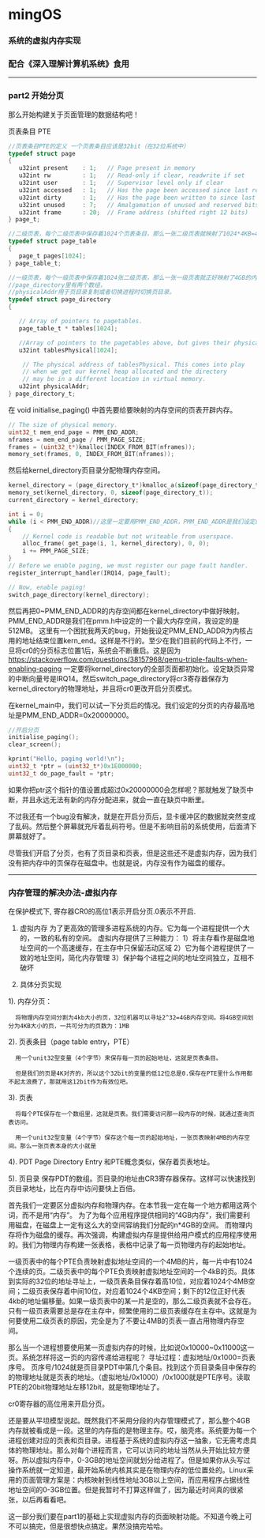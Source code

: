# mingOS
### 系统的虚拟内存实现
### 配合《深入理解计算机系统》食用

---------------
### part2 开始分页

那么开始构建关于页面管理的数据结构吧！

页表条目 PTE
```c
//页表条目PTE的定义 一个页表条目应该是32bit（在32位系统中）
typedef struct page
{
   u32int present    : 1;   // Page present in memory
   u32int rw         : 1;   // Read-only if clear, readwrite if set
   u32int user       : 1;   // Supervisor level only if clear
   u32int accessed   : 1;   // Has the page been accessed since last refresh?
   u32int dirty      : 1;   // Has the page been written to since last refresh?
   u32int unused     : 7;   // Amalgamation of unused and reserved bits
   u32int frame      : 20;  // Frame address (shifted right 12 bits)
} page_t;

//二级页表，每个二级页表中保存着1024个页表条目，那么一张二级页表就映射了1024*4KB=4MB的空间
typedef struct page_table
{
   page_t pages[1024];
} page_table_t;

//一级页表，每个一级页表中保存着1024张二级页表，那么一张一级页表就正好映射了4GB的内存空间
//page_directory里有两个数组，
//physicalAddr用于页目录复制或者切换进程时切换页目录。
typedef struct page_directory
{

   // Array of pointers to pagetables.
   page_table_t * tables[1024];

   //Array of pointers to the pagetables above, but gives their physical location, for loading into the CR3 register.
   u32int tablesPhysical[1024];

    // The physical address of tablesPhysical. This comes into play
    // when we get our kernel heap allocated and the directory
    // may be in a different location in virtual memory.
   u32int physicalAddr;
} page_directory_t;
```

在 void initialise_paging() 中首先要给要映射的内存空间的页表开辟内存。
```c
// The size of physical memory.
uint32_t mem_end_page = PMM_END_ADDR;
nframes = mem_end_page / PMM_PAGE_SIZE;
frames = (uint32_t*)kmalloc(INDEX_FROM_BIT(nframes));
memory_set(frames, 0, INDEX_FROM_BIT(nframes));
```
然后给kernel_directory页目录分配物理内存空间。
```c
kernel_directory = (page_directory_t*)kmalloc_a(sizeof(page_directory_t));//为页目录分配空间
memory_set(kernel_directory, 0, sizeof(page_directory_t));
current_directory = kernel_directory;
```

```c
int i = 0;
while (i < PMM_END_ADDR)//这里一定要用PMM_END_ADDR，PMM_END_ADDR是我们设定的mem_end_page的大小。对kernel_directory进行初始化一定要将全部页面初始化。否则系统不断重启。
{
    // Kernel code is readable but not writeable from userspace.
    alloc_frame( get_page(i, 1, kernel_directory), 0, 0);
    i += PMM_PAGE_SIZE;
}
// Before we enable paging, we must register our page fault handler.
register_interrupt_handler(IRQ14, page_fault);

// Now, enable paging!
switch_page_directory(kernel_directory);
```

然后再把0~PMM_END_ADDR的内存空间都在kernel_directory中做好映射。PMM_END_ADDR是我们在pmm.h中设定的一个最大内存空间，我设定的是512MB。
这里有一个困扰我两天的bug，开始我设定PMM_END_ADDR为内核占用的地址结束位置kern_end。这样是不行的。至少在我们目前的代码上不行，一旦将cr0的分页标志位置1后，系统会不断重启。这是因为 https://stackoverflow.com/questions/38157968/qemu-triple-faults-when-enabling-paging
一定要将kernel_directory的全部页面都初始化。设定缺页异常的中断向量号是IRQ14。然后switch_page_directory将cr3寄存器保存为kernel_directory的物理地址，并且将cr0更改开启分页模式。


在kernel_main中，我们可以试一下分页后的情况。我们设定的分页的内存最高地址是PMM_END_ADDR=0x20000000。
```c
//开启分页
initialise_paging();
clear_screen();

kprint("Hello, paging world!\n");
uint32_t *ptr = (uint32_t*)0x1E000000;
uint32_t do_page_fault = *ptr;
```
如果你把ptr这个指针的值设置成超过0x20000000会怎样呢？那就触发了缺页中断，并且永远无法有新的内存分配进来，就会一直在缺页中断里。

不过我还有一个bug没有解决，就是在开启分页后，显卡缓冲区的数据就突然变成了乱码。然后整个屏幕就充斥着乱码符号。但是不影响目前的系统使用，后面清下屏幕就好了。

尽管我们开启了分页，也有了页目录和页表，但是这些还不是虚拟内存，因为我们没有把内存中的页保存在磁盘中。也就是说，内存没有作为磁盘的缓存。

---------------
### 内存管理的解决办法-虚拟内存
在保护模式下, 寄存器CR0的高位1表示开启分页.0表示不开启.

1. 虚拟内存
  为了更高效的管理多进程系统的内存。它为每一个进程提供一个大的，一致的私有的空间。
  虚拟内存提供了三种能力：
    1）将主存看作是磁盘地址空间的一个高速缓存，在主存中只保留活动区域
    2）它为每个进程提供了一致的地址空间，简化内存管理
    3）保护每个进程之间的地址空间独立，互相不破坏

2. 具体分页实现

  1). 内存分页：

      将物理内存空间分割为4kb大小的页，32位机器可以寻址2^32=4GB内存空间。将4GB空间划分为4KB大小的页，一共可分为的页数为：1MB

  2). 页表条目（page table entry，PTE）

      用一个unit32型变量（4个字节）来保存每一页的起始地址，这就是页表条目。

      但是我们的页是4K对齐的，所以这个32bit的变量的低12位总是0.保存在PTE里什么作用都不起太浪费了，那就用这12bit作为有效位吧。

  3). 页表

      将每个PTE保存在一个数组里，这就是页表。我们需要访问那一段内存的时候，就通过查询页表访问。

      用一个unit32型变量（4个字节）保存这个每一页的起始地址，一张页表映射4MB的内存空间。那么一张页表本身的大小就是

  4). PDT Page Directory Entry
      和PTE概念类似，保存着页表地址。

  5). 页目录
      保存PDT的数组。页目录的地址由CR3寄存器保存。这样可以快速找到页目录地址，比在内存中访问要快上百倍。

首先我们一定要区分虚拟内存和物理内存。在本节我一定在每一个地方都用这两个词，而不是用“内存”。
为了为每个应用程序提供相同的“4GB内存”，我们需要利用磁盘，在磁盘上一定有这么大的空间容纳我们分配的n*4GB的空间。
而物理内存将作为磁盘的缓存。再次强调，构建虚拟内存是提供给用户模式的应用程序使用的。我们为物理内存构建一张表格，表格中记录了每一页物理内存的起始地址。

一级页表中的每个PTE负责映射虚拟地址空间的一个4MB的片，每一片中有1024个连续的页。二级页表中的每个PTE负责映射虚拟地址空间的一个4kB的页。具体到实际的32位的地址寻址上，一级页表条目保存着高10位，对应着1024个4MB空间；二级页表保存着中间10位，对应着1024个4KB空间；剩下的12位正好代表4kb的地址偏移量。如果一级页表中的某一片是空的，那么二级页表就不会存在。只有一级页表需要总是存在主存中，频繁使用的二级页表缓存在主存中。这就是为何要使用二级页表的原因，完全是为了不要让4MB的页表一直占用物理内存空间。

那么当一个进程想要使用某一页虚拟内存的时候，比如说0x10000~0x11000这一页。系统怎样将这一页的内容传递给进程呢？
寻址过程：虚拟地址/0x1000=页表序号。 页序号/1024就是页目录PDT中第几个条目。找到这个页目录条目中保存的的物理地址就是页表的地址。（虚拟地址/0x1000）/0x1000就是PTE序号。读取PTE的20bit物理地址左移12bit，就是物理地址了。

cr0寄存器的高位用来开启分页。

还是要从平坦模型说起。既然我们不采用分段的内存管理模式了，那么整个4GB内存就被看成是一段。这里的内存指的是物理主存。哎，脑壳疼。系统要为每一个进程创建对应的页表和页目录。进程基于系统的虚拟内存这一抽象，它无需考虑具体的物理地址。那么对每个进程而言，它可以访问的地址当然从头开始比较方便呀。所以虚拟内存中，0-3GB的地址空间就划分给进程了。但是如果你从头写过操作系统就一定知道，最开始系统内核其实是在物理内存的低位置处的。Linux采用的页面管理方案是：内核映射到线性地址3GB以上空间，而应用程序占据线性地址空间的0-3GB位置。但是我暂时不打算这样做了，因为最近时间真的很紧张，以后再看看吧。

这一部分我们要在part1的基础上实现虚拟内存的页面映射功能。不知道今晚上可不可以搞完，但是很想快点搞定。果然没搞完哈哈。
